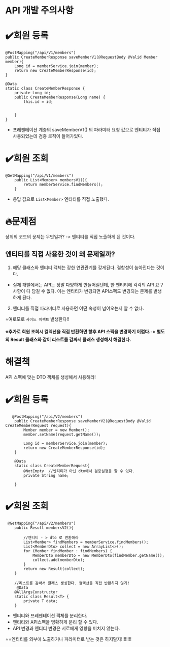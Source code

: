 # API 개발 주의사항
# ✔️회원 등록

```
@PostMapping("/api/V1/members")
public CreateMemberResponse saveMemberV1(@RequestBody @Valid Member member){
    Long id = memberService.join(member);
    return new CreateMemberResponse(id);
}

@Data
static class CreateMemberResponse {
    private Long id;
    public CreateMemberResponse(Long name) {
        this.id = id;
        
        
    }
}
```
- 프레젠테이션 계층의 saveMemberV1() 의 파라미터 요청 값으로 엔티티가 직접 사용되었는데 검증 로직이 들어가있다.

# ✔️회원 조회
```
@GetMapping("/api/V1/members")
    public List<Member> membersV1(){
        return memberService.findMembers();
    }
```
- 응답 값으로 `List<Member>` 엔티티를 직접 노출했다.

# 🔥문제점
상위의 코드의 문제는 무엇일까?
-> 엔티티를 직접 노출하게 된 것이다.

## 엔티티를 직접 사용한 것이 왜 문제일까?
1. 해당 클래스와 엔티티 객체는 강한 연관관계를 갖게된다. 결합성이 높아진다는 것이다.
- 실제 개발에서는 API는 정말 다양하게 만들어질텐데, 한 엔티티에 각각의 API 요구사항이 다 담길 수 없다.
  이는 엔티티가 변경되면 API스펙도 변경되는 문제를 발생하게 된다.

2. 엔티티를 직접 파라미터로 사용하면 어떤 속성이 넘어오는지 알 수 없다.

⭐여로모로 `사이드 이펙트` 발생한다!!

**⭐추가로 회원 조회시 컬렉션을 직접 반환하면 향후 API 스펙을 변경하기 어렵다.-> 별도의 Result 클래스와 같이 리스트를 감싸서 클래스 생성해서 해결한다.**
# 해결책
API 스펙에 맞는 DTO 객체를 생성해서 사용해라!
# ✔️회원 등록
```
   @PostMapping("/api/V2/members")
    public CreateMemberResponse saveMemberV2(@RequestBody @Valid CreateMemberRequest request){
        Member member = new Member();
        member.setName(request.getName());

        Long id = memberService.join(member);
        return new CreateMemberResponse(id);
    }
    
    @Data
    static class CreateMemberRequest{
        @NotEmpty  //엔티티가 아닌 dto에서 검증설정을 할 수 있다.
        private String name;

    }
```
# ✔️회원 조회
```
 @GetMapping("/api/V2/members")
    public Result membersV2(){

        //엔티티 - > dto 로 변환해라
        List<Member> findMembers = memberService.findMembers();
        List<MemberDto> collect = new ArrayList<>();
        for (Member findMember : findMembers) {
            MemberDto memberDto = new MemberDto(findMember.getName());
            collect.add(memberDto);
        }
        return new Result(collect);
    }
    
    //리스트를 감싸서 클래스 생성한다. 컬렉션을 직접 반환하지 않기!
     @Data
    @AllArgsConstructor
    static class Result<T> {
        private T data;
    }
```
- 엔티티와 프레젠테이션 객체를 분리한다.
- 엔티티와 API스펙을 명확하게 분리 할 수 있다.
- API 변경과 엔티티 변경은 서로에게 영향을 미치지 않는다.

⭐⭐엔티티를 외부에 노출하거나 파라미터로 받는 것은 하지말자!!!!!!!!

